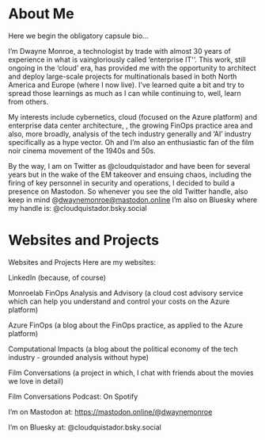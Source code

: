 # About Me

Here we begin the obligatory capsule bio…

I’m Dwayne Monroe, a technologist by trade with almost 30 years of experience in what is vaingloriously called ‘enterprise IT'‘. This work, still ongoing in the ‘cloud’ era, has provided me with the opportunity to architect and deploy large-scale projects for multinationals based in both North America and Europe (where I now live). I’ve learned quite a bit and try to spread those learnings as much as I can while continuing to, well, learn from others.

My interests include cybernetics, cloud (focused on the Azure platform) and enterprise data center architecture, , the growing FinOps practice area and also, more broadly, analysis of the tech industry generally and ‘AI’ industry specifically as a hype vector.  Oh and I’m also an enthusiastic fan of the film noir cinema movement of the 1940s and 50s.

By the way, I am on Twitter as @cloudquistador and have been for several years but in the wake of the EM takeover and ensuing chaos, including the firing of key personnel in security and operations, I decided to build a presence on Mastodon. So whenever you see the old Twitter handle, also keep in mind @dwaynemonroe@mastodon.online I’m also on Bluesky where my handle is: @cloudquistador.bsky.social

# Websites and Projects

Websites and Projects
Here are my websites:

LinkedIn (because, of course)

Monroelab FinOps Analysis and Advisory (a cloud cost advisory service which can help you understand and control your costs on the Azure platform)

Azure FinOps (a blog about the FinOps practice, as applied to the Azure platform)

Computational Impacts (a blog about the political economy of the tech industry - grounded analysis without hype)

Film Conversations (a project in which, I chat with friends about the movies we love in detail)

Film Conversations Podcast: On Spotify

I’m on Mastodon at: https://mastodon.online/@dwaynemonroe

I’m on Bluesky at: @cloudquistador.bsky.social
